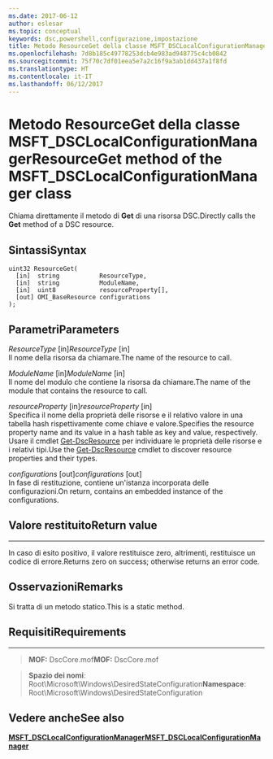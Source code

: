 ```yaml
---
ms.date: 2017-06-12
author: eslesar
ms.topic: conceptual
keywords: dsc,powershell,configurazione,impostazione
title: Metodo ResourceGet della classe MSFT_DSCLocalConfigurationManager
ms.openlocfilehash: 7d8b185c49778253dcb4e983ad948775c4cb0842
ms.sourcegitcommit: 75f70c7df01eea5e7a2c16f9a3ab1dd437a1f8fd
ms.translationtype: HT
ms.contentlocale: it-IT
ms.lasthandoff: 06/12/2017
---
```

# <a name="resourceget-method-of-the-msftdsclocalconfigurationmanager-class"></a><span data-ttu-id="b6fa9-103">Metodo ResourceGet della classe MSFT_DSCLocalConfigurationManager</span><span class="sxs-lookup"><span data-stu-id="b6fa9-103">ResourceGet method of the MSFT_DSCLocalConfigurationManager class</span></span>

<span data-ttu-id="b6fa9-104">Chiama direttamente il metodo di **Get** di una risorsa DSC.</span><span class="sxs-lookup"><span data-stu-id="b6fa9-104">Directly calls the **Get** method of a DSC resource.</span></span>

<a name="syntax"></a><span data-ttu-id="b6fa9-105">Sintassi</span><span class="sxs-lookup"><span data-stu-id="b6fa9-105">Syntax</span></span>
------

```mof
uint32 ResourceGet(
  [in]  string           ResourceType,
  [in]  string           ModuleName,
  [in]  uint8            resourceProperty[],
  [out] OMI_BaseResource configurations
);
```

<a name="parameters"></a><span data-ttu-id="b6fa9-106">Parametri</span><span class="sxs-lookup"><span data-stu-id="b6fa9-106">Parameters</span></span>
----------

<span data-ttu-id="b6fa9-107">*ResourceType* \[in\]</span><span class="sxs-lookup"><span data-stu-id="b6fa9-107">*ResourceType* \[in\]</span></span>  
<span data-ttu-id="b6fa9-108">Il nome della risorsa da chiamare.</span><span class="sxs-lookup"><span data-stu-id="b6fa9-108">The name of the resource to call.</span></span>

<span data-ttu-id="b6fa9-109">*ModuleName* \[in\]</span><span class="sxs-lookup"><span data-stu-id="b6fa9-109">*ModuleName* \[in\]</span></span>  
<span data-ttu-id="b6fa9-110">Il nome del modulo che contiene la risorsa da chiamare.</span><span class="sxs-lookup"><span data-stu-id="b6fa9-110">The name of the module that contains the resource to call.</span></span>

<span data-ttu-id="b6fa9-111">*resourceProperty* \[in\]</span><span class="sxs-lookup"><span data-stu-id="b6fa9-111">*resourceProperty* \[in\]</span></span>  
<span data-ttu-id="b6fa9-112">Specifica il nome della proprietà delle risorse e il relativo valore in una tabella hash rispettivamente come chiave e valore.</span><span class="sxs-lookup"><span data-stu-id="b6fa9-112">Specifies the resource property name and its value in a hash table as key and value, respectively.</span></span> <span data-ttu-id="b6fa9-113">Usare il cmdlet [Get-DscResource](https://technet.microsoft.com/en-us/library/dn521625.aspx) per individuare le proprietà delle risorse e i relativi tipi.</span><span class="sxs-lookup"><span data-stu-id="b6fa9-113">Use the [Get-DscResource](https://technet.microsoft.com/en-us/library/dn521625.aspx) cmdlet to discover resource properties and their types.</span></span>

<span data-ttu-id="b6fa9-114">*configurations* \[out\]</span><span class="sxs-lookup"><span data-stu-id="b6fa9-114">*configurations* \[out\]</span></span>  
<span data-ttu-id="b6fa9-115">In fase di restituzione, contiene un'istanza incorporata delle configurazioni.</span><span class="sxs-lookup"><span data-stu-id="b6fa9-115">On return, contains an embedded instance of the configurations.</span></span>

## <a name="return-value"></a><span data-ttu-id="b6fa9-116">Valore restituito</span><span class="sxs-lookup"><span data-stu-id="b6fa9-116">Return value</span></span>
------------

<span data-ttu-id="b6fa9-117">In caso di esito positivo, il valore restituisce zero, altrimenti, restituisce un codice di errore.</span><span class="sxs-lookup"><span data-stu-id="b6fa9-117">Returns zero on success; otherwise returns an error code.</span></span>

## <a name="remarks"></a><span data-ttu-id="b6fa9-118">Osservazioni</span><span class="sxs-lookup"><span data-stu-id="b6fa9-118">Remarks</span></span>

<span data-ttu-id="b6fa9-119">Si tratta di un metodo statico.</span><span class="sxs-lookup"><span data-stu-id="b6fa9-119">This is a static method.</span></span>

## <a name="requirements"></a><span data-ttu-id="b6fa9-120">Requisiti</span><span class="sxs-lookup"><span data-stu-id="b6fa9-120">Requirements</span></span>
------------
><span data-ttu-id="b6fa9-121">**MOF:** DscCore.mof</span><span class="sxs-lookup"><span data-stu-id="b6fa9-121">**MOF:** DscCore.mof</span></span>

><span data-ttu-id="b6fa9-122">**Spazio dei nomi**: Root\Microsoft\Windows\DesiredStateConfiguration</span><span class="sxs-lookup"><span data-stu-id="b6fa9-122">**Namespace**: Root\Microsoft\Windows\DesiredStateConfiguration</span></span>


## <a name="see-also"></a><span data-ttu-id="b6fa9-123">Vedere anche</span><span class="sxs-lookup"><span data-stu-id="b6fa9-123">See also</span></span>


[<span data-ttu-id="b6fa9-124">**MSFT_DSCLocalConfigurationManager**</span><span class="sxs-lookup"><span data-stu-id="b6fa9-124">**MSFT_DSCLocalConfigurationManager**</span></span>](msft-dsclocalconfigurationmanager.md)


 

 



